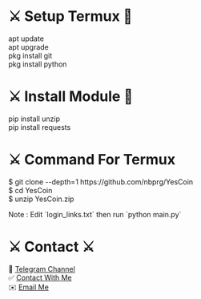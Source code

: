 <h1> ⚔️ Setup Termux 🚀 </h1>
apt update  <br>
apt upgrade <br>
pkg install git  <br>
pkg install python <br>
<h1>⚔️ Install Module 🚀</h1>
<p>pip install unzip <br>
pip install requests </p> 
<h1>⚔️ Command For Termux</h1> 
<p>
 $ git clone --depth=1 https://github.com/nbprg/YesCoin<br>
 $ cd YesCoin <br>
 $ unzip YesCoin.zip 
 <p> Note : Edit `login_links.txt` then run `python main.py`</p>
</p>
<h1>⚔️ Contact ⚔️</h1>
🚀 <a href='https://t.me/cryp2xyz'>Telegram Channel</a> 
<br>
✅ <a href='https://t.me/TataCuto'>Contact With Me </a> <br>
✉️ <a href='mailto:siamxsami@gmail.com'>Email Me </a>
